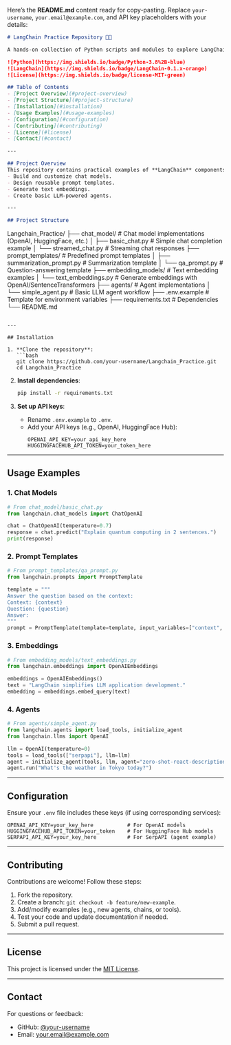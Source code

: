 Here’s the **README.md** content ready for copy-pasting. Replace `your-username`, `your.email@example.com`, and API key placeholders with your details:

```markdown
# LangChain Practice Repository 🦜️🔗

A hands-on collection of Python scripts and modules to explore LangChain components like chat models, prompt templates, embeddings, and agents. Ideal for learning LangChain workflows and LLM integration!

![Python](https://img.shields.io/badge/Python-3.8%2B-blue)
![LangChain](https://img.shields.io/badge/LangChain-0.1.x-orange)
![License](https://img.shields.io/badge/license-MIT-green)

## Table of Contents
- [Project Overview](#project-overview)
- [Project Structure](#project-structure)
- [Installation](#installation)
- [Usage Examples](#usage-examples)
- [Configuration](#configuration)
- [Contributing](#contributing)
- [License](#license)
- [Contact](#contact)

---

## Project Overview
This repository contains practical examples of **LangChain** components, demonstrating how to:
- Build and customize chat models.
- Design reusable prompt templates.
- Generate text embeddings.
- Create basic LLM-powered agents.

---

## Project Structure
```
Langchain_Practice/
├── chat_model/               # Chat model implementations (OpenAI, HuggingFace, etc.)
│   ├── basic_chat.py         # Simple chat completion example
│   └── streamed_chat.py      # Streaming chat responses
├── prompt_templates/         # Predefined prompt templates
│   ├── summarization_prompt.py  # Summarization template
│   └── qa_prompt.py          # Question-answering template
├── embedding_models/         # Text embedding examples
│   └── text_embeddings.py    # Generate embeddings with OpenAI/SentenceTransformers
├── agents/                   # Agent implementations
│   └── simple_agent.py       # Basic LLM agent workflow
├── .env.example              # Template for environment variables
├── requirements.txt          # Dependencies
└── README.md
```

---

## Installation

1. **Clone the repository**:
   ```bash
   git clone https://github.com/your-username/Langchain_Practice.git
   cd Langchain_Practice
   ```

2. **Install dependencies**:
   ```bash
   pip install -r requirements.txt
   ```

3. **Set up API keys**:
   - Rename `.env.example` to `.env`.
   - Add your API keys (e.g., OpenAI, HuggingFace Hub):
     ```env
     OPENAI_API_KEY=your_api_key_here
     HUGGINGFACEHUB_API_TOKEN=your_token_here
     ```

---

## Usage Examples

### 1. Chat Models
```python
# From chat_model/basic_chat.py
from langchain.chat_models import ChatOpenAI

chat = ChatOpenAI(temperature=0.7)
response = chat.predict("Explain quantum computing in 2 sentences.")
print(response)
```

### 2. Prompt Templates
```python
# From prompt_templates/qa_prompt.py
from langchain.prompts import PromptTemplate

template = """
Answer the question based on the context:
Context: {context}
Question: {question}
Answer:
"""
prompt = PromptTemplate(template=template, input_variables=["context", "question"])
```

### 3. Embeddings
```python
# From embedding_models/text_embeddings.py
from langchain.embeddings import OpenAIEmbeddings

embeddings = OpenAIEmbeddings()
text = "LangChain simplifies LLM application development."
embedding = embeddings.embed_query(text)
```

### 4. Agents
```python
# From agents/simple_agent.py
from langchain.agents import load_tools, initialize_agent
from langchain.llms import OpenAI

llm = OpenAI(temperature=0)
tools = load_tools(["serpapi"], llm=llm)
agent = initialize_agent(tools, llm, agent="zero-shot-react-description", verbose=True)
agent.run("What's the weather in Tokyo today?")
```

---

## Configuration
Ensure your `.env` file includes these keys (if using corresponding services):
```env
OPENAI_API_KEY=your_key_here           # For OpenAI models
HUGGINGFACEHUB_API_TOKEN=your_token    # For HuggingFace Hub models
SERPAPI_API_KEY=your_key_here          # For SerpAPI (agent example)
```

---

## Contributing
Contributions are welcome! Follow these steps:
1. Fork the repository.
2. Create a branch: `git checkout -b feature/new-example`.
3. Add/modify examples (e.g., new agents, chains, or tools).
4. Test your code and update documentation if needed.
5. Submit a pull request.

---

## License
This project is licensed under the [MIT License](LICENSE).

---

## Contact
For questions or feedback:
- GitHub: [@your-username](https://github.com/your-username)
- Email: [your.email@example.com](mailto:your.email@example.com)
```
